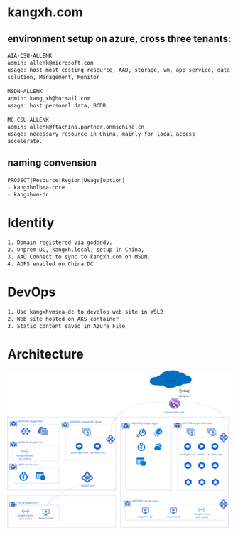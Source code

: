 # kangxh.com

## environment setup on azure, cross three tenants: 

    AIA-CSU-ALLENK
    admin: allenk@microsoft.com  
    usage: host most costing resource, AAD, storage, vm, app service, data solution, Management, Monitor

    MSDN-ALLENK
    admin: kang_xh@hotmail.com
    usage: host personal data, BCDR
    
    MC-CSU-ALLENK
    admin: allenk@ftachina.partner.onmschina.cn
    usage: necessary resource in China, mainly for local access accelerate. 

## naming convension

    PROJECT|Resource|Region|Usage[option]
    - kangxhnlbea-core
    - kangxhvm-dc

# Identity

    1. Domain registered via godaddy. 
    2. Onprem DC, kangxh.local, setup in China, 
    3. AAD Connect to sync to kangxh.com on MSDN. 
    4. ADFS enabled on China DC

# DevOps

    1. Use kangxhvmsea-dc to develop web site in WSL2
    2. Web site hosted on AKS container 
    3. Static content saved in Azure File 

# Architecture

![architecture](azure/kangxh.com-arch.png)